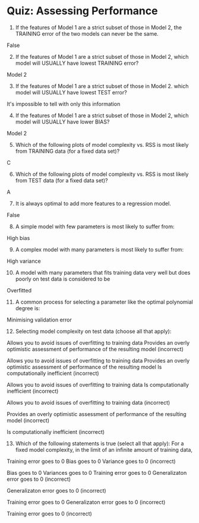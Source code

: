 # Quiz: Assessing Performance

1. If the features of Model 1 are a strict subset of those in Model 2, the TRAINING error of the two models can never be the same.

False

2. If the features of Model 1 are a strict subset of those in Model 2, which model will USUALLY have lowest TRAINING error?

Model 2

3. If the features of Model 1 are a strict subset of those in Model 2. which model will USUALLY have lowest TEST error?

It's impossible to tell with only this information

4. If the features of Model 1 are a strict subset of those in Model 2, which model will USUALLY have lower BIAS?

Model 2

5. Which of the following plots of model complexity vs. RSS is most likely from TRAINING data (for a fixed data set)?

C

6. Which of the following plots of model complexity vs. RSS is most likely from TEST data (for a fixed data set)?

A

7. It is always optimal to add more features to a regression model.

False

8. A simple model with few parameters is most likely to suffer from:

High bias

9. A complex model with many parameters is most likely to suffer from:

High variance

10. A model with many parameters that fits training data very well but does poorly on test data is considered to be

Overfitted

11. A common process for selecting a parameter like the optimal polynomial degree is:

Minimising validation error

12. Selecting model complexity on test data (choose all that apply):

Allows you to avoid issues of overfitting to training data
Provides an overly optimistic assessment of performance of the resulting model
(incorrect)

Allows you to avoid issues of overfitting to training data
Provides an overly optimistic assessment of performance of the resulting model
Is computationally inefficient
(incorrect)

Allows you to avoid issues of overfitting to training data
Is computationally inefficient
(incorrect)

Allows you to avoid issues of overfitting to training data
(incorrect)

Provides an overly optimistic assessment of performance of the resulting model
(incorrect)

Is computationally inefficient
(incorrect)

13. Which of the following statements is true (select all that apply): For a fixed model complexity, in the limit of an infinite amount of training data,

Training error goes to 0
Bias goes to 0
Variance goes to 0
(incorrect)

Bias goes to 0
Variances goes to 0
Training error goes to 0
Generalizaton error goes to 0
(incorrect)

Generalizaton error goes to 0
(incorrect)

Training error goes to 0
Generalizaton error goes to 0
(incorrect)

Training error goes to 0
(incorrect)
